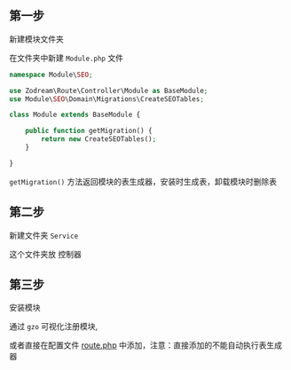 ## 第一步

新建模块文件夹

在文件夹中新建 `Module.php` 文件

```php
namespace Module\SEO;

use Zodream\Route\Controller\Module as BaseModule;
use Module\SEO\Domain\Migrations\CreateSEOTables;

class Module extends BaseModule {

    public function getMigration() {
        return new CreateSEOTables();
    }

}
```

`getMigration()` 方法返回模块的表生成器，安装时生成表，卸载模块时删除表

## 第二步

新建文件夹 `Service`

这个文件夹放 控制器

## 第三步

安装模块

通过 `gzo` 可视化注册模块,

或者直接在配置文件  [route.php](../2入门指南/4配置.md) 中添加，注意：直接添加的不能自动执行表生成器

